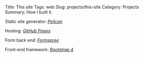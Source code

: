 Title: This site
Tags: web
Slug: projects/this-site
Category: Projects
Summary: How I built it.

Static site generator: [*Pelican*](http://docs.getpelican.com/en/stable/)

Hosting: [*GitHub Pages*](https://pages.github.com/)

Form back end: [*Formspree*](https://formspree.io/)

Front-end framework: [*Bootstrap 4*](https://getbootstrap.com/)
